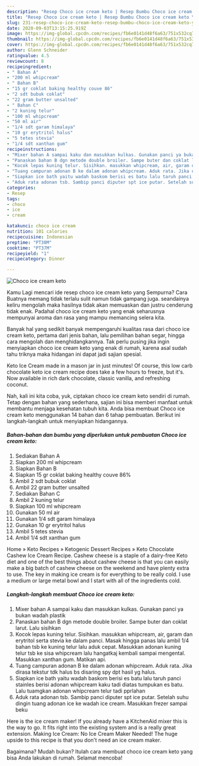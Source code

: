 ```yaml
---
description: "Resep Choco ice cream keto | Resep Bumbu Choco ice cream keto Yang Bisa Manjain Lidah"
title: "Resep Choco ice cream keto | Resep Bumbu Choco ice cream keto Yang Bisa Manjain Lidah"
slug: 231-resep-choco-ice-cream-keto-resep-bumbu-choco-ice-cream-keto-yang-bisa-manjain-lidah
date: 2020-09-03T13:15:25.919Z
image: https://img-global.cpcdn.com/recipes/fb6e0141d48f6a63/751x532cq70/choco-ice-cream-keto-foto-resep-utama.jpg
thumbnail: https://img-global.cpcdn.com/recipes/fb6e0141d48f6a63/751x532cq70/choco-ice-cream-keto-foto-resep-utama.jpg
cover: https://img-global.cpcdn.com/recipes/fb6e0141d48f6a63/751x532cq70/choco-ice-cream-keto-foto-resep-utama.jpg
author: Glenn Schneider
ratingvalue: 4.5
reviewcount: 8
recipeingredient:
- " Bahan A"
- "200 ml whipcream"
- " Bahan B"
- "15 gr coklat baking healthy couve 86"
- "2 sdt bubuk coklat"
- "22 gram butter unsalted"
- " Bahan C"
- "2 kuning telur"
- "100 ml whipcream"
- "50 ml air"
- "1/4 sdt garam himalaya"
- "10 gr erytritol halus"
- "5 tetes stevia"
- "1/4 sdt xanthan gum"
recipeinstructions:
- "Mixer bahan A sampai kaku dan masukkan kulkas. Gunakan panci ya bukan wadah plastik"
- "Panaskan bahan B dgn metode double broiler. Sampe buter dan coklat larut. Lalu sisihkan"
- "Kocok lepas kuning telur. Sisihkan. masukkan whipcream, air, garam dan erytritol serta stevia ke dalam panci. Masak hingga panas lalu ambil 1/4 bahan tsb ke kuning telur lalu aduk cepat. Masukkan adonan kuning telur tsb ke sisa whipcream lalu hangatkaj kembali sampai mengental. Masukkan xanthan gum. Matikan api."
- "Tuang campuran adonan B ke dalam adonan whipcream. Aduk rata. Jika dirasa tekstur tdk halus bs disaring spy dpt hasil yg halus."
- "Siapkan ice bath yaitu wadah baskom berisi es batu lalu taruh panci stainles berisi adonan whipcream kaku tadi diatas tumpukan es batu. Lalu tuamgkan adonan whipcream telur tadi pprlahan"
- "Aduk rata adonan tsb. Sambip panci diputer spt ice putar. Setelah suhu dingin tuang adonan ice ke wadah ice cream. Masukkan frezer sampai beku"
categories:
- Resep
tags:
- choco
- ice
- cream

katakunci: choco ice cream 
nutrition: 101 calories
recipecuisine: Indonesian
preptime: "PT30M"
cooktime: "PT37M"
recipeyield: "1"
recipecategory: Dinner

---
```



![Choco ice cream keto](https://img-global.cpcdn.com/recipes/fb6e0141d48f6a63/751x532cq70/choco-ice-cream-keto-foto-resep-utama.jpg)

Kamu Lagi mencari ide resep choco ice cream keto yang Sempurna? Cara Buatnya memang tidak terlalu sulit namun tidak gampang juga. seandainya keliru mengolah maka hasilnya tidak akan memuaskan dan justru cenderung tidak enak. Padahal choco ice cream keto yang enak seharusnya mempunyai aroma dan rasa yang mampu memancing selera kita.

Banyak hal yang sedikit banyak mempengaruhi kualitas rasa dari choco ice cream keto, pertama dari jenis bahan, lalu pemilihan bahan segar, hingga cara mengolah dan menghidangkannya. Tak perlu pusing jika ingin menyiapkan choco ice cream keto yang enak di rumah, karena asal sudah tahu triknya maka hidangan ini dapat jadi sajian spesial.

Keto Ice Cream made in a mason jar in just minutes! Of course, this low carb chocolate keto ice cream recipe does take a few hours to freeze, but it&#39;s. Now available in rich dark chocolate, classic vanilla, and refreshing coconut.


Nah, kali ini kita coba, yuk, ciptakan choco ice cream keto sendiri di rumah. Tetap dengan bahan yang sederhana, sajian ini bisa memberi manfaat untuk membantu menjaga kesehatan tubuh kita. Anda bisa membuat Choco ice cream keto menggunakan 14 bahan dan 6 tahap pembuatan. Berikut ini langkah-langkah untuk menyiapkan hidangannya.

<!--inarticleads1-->

##### Bahan-bahan dan bumbu yang diperlukan untuk pembuatan Choco ice cream keto:

1. Sediakan  Bahan A
1. Siapkan 200 ml whipcream
1. Siapkan  Bahan B
1. Siapkan 15 gr coklat baking healthy couve 86%
1. Ambil 2 sdt bubuk coklat
1. Ambil 22 gram butter unsalted
1. Sediakan  Bahan C
1. Ambil 2 kuning telur
1. Siapkan 100 ml whipcream
1. Gunakan 50 ml air
1. Gunakan 1/4 sdt garam himalaya
1. Gunakan 10 gr erytritol halus
1. Ambil 5 tetes stevia
1. Ambil 1/4 sdt xanthan gum


Home » Keto Recipes » Ketogenic Dessert Recipes » Keto Chocolate Cashew Ice Cream Recipe. Cashew cheese is a staple of a dairy-free Keto diet and one of the best things about cashew cheese is that you can easily make a big batch of cashew cheese on the weekend and have plenty extra to use. The key in making ice cream is for everything to be really cold. I use a medium or large metal bowl and I start with all of the ingredients cold. 

<!--inarticleads2-->

##### Langkah-langkah membuat Choco ice cream keto:

1. Mixer bahan A sampai kaku dan masukkan kulkas. Gunakan panci ya bukan wadah plastik
1. Panaskan bahan B dgn metode double broiler. Sampe buter dan coklat larut. Lalu sisihkan
1. Kocok lepas kuning telur. Sisihkan. masukkan whipcream, air, garam dan erytritol serta stevia ke dalam panci. Masak hingga panas lalu ambil 1/4 bahan tsb ke kuning telur lalu aduk cepat. Masukkan adonan kuning telur tsb ke sisa whipcream lalu hangatkaj kembali sampai mengental. Masukkan xanthan gum. Matikan api.
1. Tuang campuran adonan B ke dalam adonan whipcream. Aduk rata. Jika dirasa tekstur tdk halus bs disaring spy dpt hasil yg halus.
1. Siapkan ice bath yaitu wadah baskom berisi es batu lalu taruh panci stainles berisi adonan whipcream kaku tadi diatas tumpukan es batu. Lalu tuamgkan adonan whipcream telur tadi pprlahan
1. Aduk rata adonan tsb. Sambip panci diputer spt ice putar. Setelah suhu dingin tuang adonan ice ke wadah ice cream. Masukkan frezer sampai beku


Here is the ice cream maker! If you already have a KitchenAid mixer this is the way to go. It fits right into the existing system and is a really great extension. Making Ice Cream: No Ice Cream Maker Needed! The huge upside to this recipe is that you don&#39;t need an ice cream maker. 

Bagaimana? Mudah bukan? Itulah cara membuat choco ice cream keto yang bisa Anda lakukan di rumah. Selamat mencoba!
